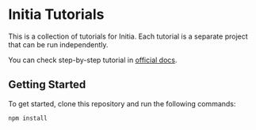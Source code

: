 # Initia Tutorials

This is a collection of tutorials for Initia. Each tutorial is a separate project that can be run independently.

You can check step-by-step tutorial in [official docs](https://initia.gitbook.io/initia/tutorials/your-first-transaction). 


## Getting Started

To get started, clone this repository and run the following commands:

```bash
npm install
```
